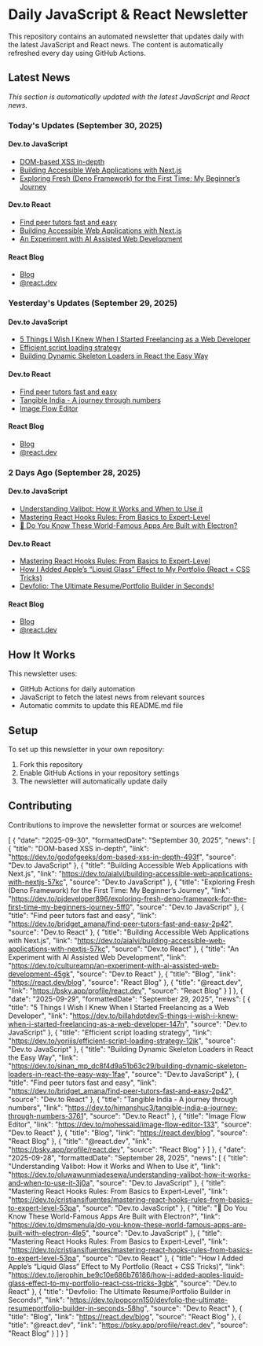 # Daily JavaScript & React Newsletter

This repository contains an automated newsletter that updates daily with the latest JavaScript and React news. The content is automatically refreshed every day using GitHub Actions.

## Latest News

*This section is automatically updated with the latest JavaScript and React news.*

### Today's Updates (September 30, 2025)

#### Dev.to JavaScript

- [DOM-based XSS in-depth](https://dev.to/godofgeeks/dom-based-xss-in-depth-493f)
- [Building Accessible Web Applications with Next.js](https://dev.to/aialvi/building-accessible-web-applications-with-nextjs-57kc)
- [Exploring Fresh (Deno Framework) for the First Time: My Beginner’s Journey](https://dev.to/pjdeveloper896/exploring-fresh-deno-framework-for-the-first-time-my-beginners-journey-5ff0)

#### Dev.to React

- [Find peer tutors fast and easy](https://dev.to/bridget_amana/find-peer-tutors-fast-and-easy-2p42)
- [Building Accessible Web Applications with Next.js](https://dev.to/aialvi/building-accessible-web-applications-with-nextjs-57kc)
- [An Experiment with AI Assisted Web Development](https://dev.to/cultureamp/an-experiment-with-ai-assisted-web-development-45gk)

#### React Blog

- [Blog](https://react.dev/blog)
- [@react.dev](https://bsky.app/profile/react.dev)

### Yesterday's Updates (September 29, 2025)

#### Dev.to JavaScript

- [5 Things I Wish I Knew When I Started Freelancing as a Web Developer](https://dev.to/billahdotdev/5-things-i-wish-i-knew-when-i-started-freelancing-as-a-web-developer-147n)
- [Efficient script loading strategy](https://dev.to/yoriiis/efficient-script-loading-strategy-12ik)
- [Building Dynamic Skeleton Loaders in React the Easy Way](https://dev.to/sinan_mp_dc8f4d9a51b63c29/building-dynamic-skeleton-loaders-in-react-the-easy-way-1fae)

#### Dev.to React

- [Find peer tutors fast and easy](https://dev.to/bridget_amana/find-peer-tutors-fast-and-easy-2p42)
- [Tangible India - A journey through numbers](https://dev.to/himanshuc3/tangible-india-a-journey-through-numbers-3761)
- [Image Flow Editor](https://dev.to/mohessaid/image-flow-editor-133)

#### React Blog

- [Blog](https://react.dev/blog)
- [@react.dev](https://bsky.app/profile/react.dev)

### 2 Days Ago (September 28, 2025)

#### Dev.to JavaScript

- [Understanding Valibot: How it Works and When to Use it](https://dev.to/oluwawunmiadesewa/understanding-valibot-how-it-works-and-when-to-use-it-3j0a)
- [Mastering React Hooks Rules: From Basics to Expert-Level](https://dev.to/cristiansifuentes/mastering-react-hooks-rules-from-basics-to-expert-level-53pa)
- [🚀 Do You Know These World-Famous Apps Are Built with Electron?](https://dev.to/dmsmenula/do-you-know-these-world-famous-apps-are-built-with-electron-4le5)

#### Dev.to React

- [Mastering React Hooks Rules: From Basics to Expert-Level](https://dev.to/cristiansifuentes/mastering-react-hooks-rules-from-basics-to-expert-level-53pa)
- [How I Added Apple’s “Liquid Glass” Effect to My Portfolio (React + CSS Tricks)](https://dev.to/jerophin_be9c10e686b76186/how-i-added-apples-liquid-glass-effect-to-my-portfolio-react-css-tricks-3gbk)
- [Devfolio: The Ultimate Resume/Portfolio Builder in Seconds!](https://dev.to/popcorn150/devfolio-the-ultimate-resumeportfolio-builder-in-seconds-58hg)

#### React Blog

- [Blog](https://react.dev/blog)
- [@react.dev](https://bsky.app/profile/react.dev)

## How It Works

This newsletter uses:
- GitHub Actions for daily automation
- JavaScript to fetch the latest news from relevant sources
- Automatic commits to update this README.md file

## Setup

To set up this newsletter in your own repository:

1. Fork this repository
2. Enable GitHub Actions in your repository settings
3. The newsletter will automatically update daily

## Contributing

Contributions to improve the newsletter format or sources are welcome!

<!-- NEWS_DATA_START -->
[
  {
    "date": "2025-09-30",
    "formattedDate": "September 30, 2025",
    "news": [
      {
        "title": "DOM-based XSS in-depth",
        "link": "https://dev.to/godofgeeks/dom-based-xss-in-depth-493f",
        "source": "Dev.to JavaScript"
      },
      {
        "title": "Building Accessible Web Applications with Next.js",
        "link": "https://dev.to/aialvi/building-accessible-web-applications-with-nextjs-57kc",
        "source": "Dev.to JavaScript"
      },
      {
        "title": "Exploring Fresh (Deno Framework) for the First Time: My Beginner’s Journey",
        "link": "https://dev.to/pjdeveloper896/exploring-fresh-deno-framework-for-the-first-time-my-beginners-journey-5ff0",
        "source": "Dev.to JavaScript"
      },
      {
        "title": "Find peer tutors fast and easy",
        "link": "https://dev.to/bridget_amana/find-peer-tutors-fast-and-easy-2p42",
        "source": "Dev.to React"
      },
      {
        "title": "Building Accessible Web Applications with Next.js",
        "link": "https://dev.to/aialvi/building-accessible-web-applications-with-nextjs-57kc",
        "source": "Dev.to React"
      },
      {
        "title": "An Experiment with AI Assisted Web Development",
        "link": "https://dev.to/cultureamp/an-experiment-with-ai-assisted-web-development-45gk",
        "source": "Dev.to React"
      },
      {
        "title": "Blog",
        "link": "https://react.dev/blog",
        "source": "React Blog"
      },
      {
        "title": "@react.dev",
        "link": "https://bsky.app/profile/react.dev",
        "source": "React Blog"
      }
    ]
  },
  {
    "date": "2025-09-29",
    "formattedDate": "September 29, 2025",
    "news": [
      {
        "title": "5 Things I Wish I Knew When I Started Freelancing as a Web Developer",
        "link": "https://dev.to/billahdotdev/5-things-i-wish-i-knew-when-i-started-freelancing-as-a-web-developer-147n",
        "source": "Dev.to JavaScript"
      },
      {
        "title": "Efficient script loading strategy",
        "link": "https://dev.to/yoriiis/efficient-script-loading-strategy-12ik",
        "source": "Dev.to JavaScript"
      },
      {
        "title": "Building Dynamic Skeleton Loaders in React the Easy Way",
        "link": "https://dev.to/sinan_mp_dc8f4d9a51b63c29/building-dynamic-skeleton-loaders-in-react-the-easy-way-1fae",
        "source": "Dev.to JavaScript"
      },
      {
        "title": "Find peer tutors fast and easy",
        "link": "https://dev.to/bridget_amana/find-peer-tutors-fast-and-easy-2p42",
        "source": "Dev.to React"
      },
      {
        "title": "Tangible India - A journey through numbers",
        "link": "https://dev.to/himanshuc3/tangible-india-a-journey-through-numbers-3761",
        "source": "Dev.to React"
      },
      {
        "title": "Image Flow Editor",
        "link": "https://dev.to/mohessaid/image-flow-editor-133",
        "source": "Dev.to React"
      },
      {
        "title": "Blog",
        "link": "https://react.dev/blog",
        "source": "React Blog"
      },
      {
        "title": "@react.dev",
        "link": "https://bsky.app/profile/react.dev",
        "source": "React Blog"
      }
    ]
  },
  {
    "date": "2025-09-28",
    "formattedDate": "September 28, 2025",
    "news": [
      {
        "title": "Understanding Valibot: How it Works and When to Use it",
        "link": "https://dev.to/oluwawunmiadesewa/understanding-valibot-how-it-works-and-when-to-use-it-3j0a",
        "source": "Dev.to JavaScript"
      },
      {
        "title": "Mastering React Hooks Rules: From Basics to Expert-Level",
        "link": "https://dev.to/cristiansifuentes/mastering-react-hooks-rules-from-basics-to-expert-level-53pa",
        "source": "Dev.to JavaScript"
      },
      {
        "title": "🚀 Do You Know These World-Famous Apps Are Built with Electron?",
        "link": "https://dev.to/dmsmenula/do-you-know-these-world-famous-apps-are-built-with-electron-4le5",
        "source": "Dev.to JavaScript"
      },
      {
        "title": "Mastering React Hooks Rules: From Basics to Expert-Level",
        "link": "https://dev.to/cristiansifuentes/mastering-react-hooks-rules-from-basics-to-expert-level-53pa",
        "source": "Dev.to React"
      },
      {
        "title": "How I Added Apple’s “Liquid Glass” Effect to My Portfolio (React + CSS Tricks)",
        "link": "https://dev.to/jerophin_be9c10e686b76186/how-i-added-apples-liquid-glass-effect-to-my-portfolio-react-css-tricks-3gbk",
        "source": "Dev.to React"
      },
      {
        "title": "Devfolio: The Ultimate Resume/Portfolio Builder in Seconds!",
        "link": "https://dev.to/popcorn150/devfolio-the-ultimate-resumeportfolio-builder-in-seconds-58hg",
        "source": "Dev.to React"
      },
      {
        "title": "Blog",
        "link": "https://react.dev/blog",
        "source": "React Blog"
      },
      {
        "title": "@react.dev",
        "link": "https://bsky.app/profile/react.dev",
        "source": "React Blog"
      }
    ]
  }
]
<!-- NEWS_DATA_END -->
